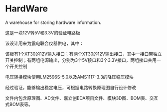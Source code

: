 # HardWare
A warehouse for storing hardware information.

这是一块12V转5V和3.3V的验证电路板

该设计用来为震电联合仪器供电，其中：

该板有1个XT30的12V输入接口；有两个XT30的12V输出接口，其中一接口带独立开关控制；有两组电源输出，分别为3个5V接口和3个3.3V接口，两组接口共用一个开关控制

电压转换模块使用LM2596S-5.0以及AMS1117-3.3的降压稳压模块

经过验证，能够输出稳定电压，可根据电路转换原理图自行设计修改

文件内包含原理图、AD文件、嘉立创EDA项目文件、模块3D图、BOM表、交互式BOM表等。
